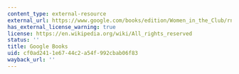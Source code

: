```yaml
---
content_type: external-resource
external_url: https://www.google.com/books/edition/Women_in_the_Club/rnRCbyQ3JZsC?hl=en&gbpv=1
has_external_license_warning: true
license: https://en.wikipedia.org/wiki/All_rights_reserved
status: ''
title: Google Books
uid: cf0ad241-1e67-44c2-a54f-992cbab06f83
wayback_url: ''
---
```

